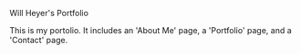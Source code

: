 Will Heyer's Portfolio

This is my portolio. It includes an 'About Me' page, a 'Portfolio' page, and a 'Contact' page.
